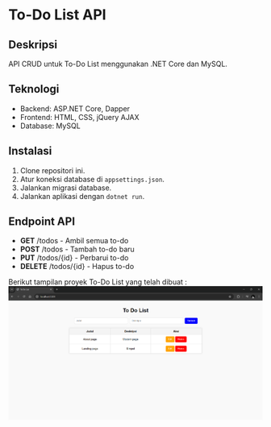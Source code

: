 # To-Do List API

## Deskripsi
API CRUD untuk To-Do List menggunakan .NET Core dan MySQL.

## Teknologi
- Backend: ASP.NET Core, Dapper
- Frontend: HTML, CSS, jQuery AJAX
- Database: MySQL

## Instalasi
1. Clone repositori ini.
2. Atur koneksi database di `appsettings.json`.
3. Jalankan migrasi database.
4. Jalankan aplikasi dengan `dotnet run`.

## Endpoint API
- **GET** /todos - Ambil semua to-do
- **POST** /todos - Tambah to-do baru
- **PUT** /todos/{id} - Perbarui to-do
- **DELETE** /todos/{id} - Hapus to-do

Berikut tampilan proyek To-Do List yang telah dibuat :
![Preview](preview.png)

